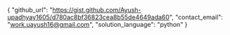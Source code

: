 {
  "github_url": "https://gist.github.com/Ayush-upadhyay1605/d780ac8bf36823cea8b55de4649ada60",
  "contact_email": "work.uayush16@gmail.com",
  "solution_language": "python"
}
